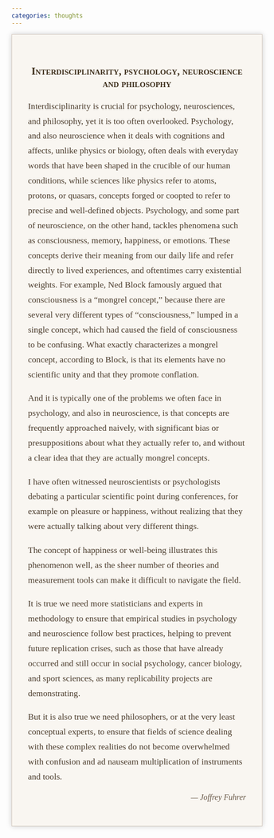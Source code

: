 ```yaml
---
categories: thoughts
---
```



<div style="font-family: 'Georgia', serif; background-color: #f9f6f1; padding: 2rem; border: 1px solid #d6ccc2; max-width: 700px; margin: auto; box-shadow: 0 0 10px #ccc;">
  <h2 style="text-align: center; font-variant: small-caps; color: #3e2f1c;">Interdisciplinarity, psychology, neuroscience and philosophy</h2>

  


  <p style="font-size: 1.1rem; line-height: 1.7; color: #4a3b2b;">
        Interdisciplinarity is crucial for psychology, neurosciences, and philosophy, yet it is too often overlooked. Psychology, and also neuroscience when it deals with cognitions and affects, unlike physics or biology, often deals with everyday words that have been shaped in the crucible of our human conditions, while sciences like physics refer to atoms, protons, or quasars, concepts forged or coopted to refer to precise and well-defined objects. Psychology, and some part of neuroscience, on the other hand, tackles phenomena such as consciousness, memory, happiness, or emotions. These concepts derive their meaning from our daily life and refer directly to lived experiences, and oftentimes carry existential weights. For example, Ned Block famously argued that consciousness is a “mongrel concept,” because there are several very different types of “consciousness,” lumped in a single concept, which had caused the field of consciousness to be confusing. What exactly characterizes a mongrel concept, according to Block, is that its elements have no scientific unity and that they promote conflation.
  </p>

  <p style="font-size: 1.1rem; line-height: 1.7; color: #4a3b2b;">
    And it is typically one of the problems we often face in psychology, and also in neuroscience, is that concepts are frequently approached naively, with significant bias or presuppositions about what they actually refer to, and without a clear idea that they are actually mongrel concepts. 
    
  </p>

  <p style="font-size: 1.1rem; line-height: 1.7; color: #4a3b2b;">
    I have often witnessed neuroscientists or psychologists debating a particular scientific point during conferences, for example on pleasure or happiness, without realizing that they were actually talking about very different things.
  </p>

  <p style="font-size: 1.1rem; line-height: 1.7; color: #4a3b2b;">
    The concept of happiness or well-being illustrates this phenomenon well, as the sheer number of theories and measurement tools can make it difficult to navigate the field.
  </p>

  <p style="font-size: 1.1rem; line-height: 1.7; color: #4a3b2b;">
    It is true we need more statisticians and experts in methodology to ensure that empirical studies in psychology and neuroscience follow best practices, helping to prevent future replication crises, such as those that have already occurred and still occur in social psychology, cancer biology, and sport sciences, as many replicability projects are demonstrating.
  </p>

  <p style="font-size: 1.1rem; line-height: 1.7; color: #4a3b2b;">
    But it is also true we need philosophers, or at the very least conceptual experts, to ensure that fields of science dealing with these complex realities do not become overwhelmed with confusion and ad nauseam multiplication of instruments and tools.
  </p>

  <p style="font-size: 1rem; font-style: italic; text-align: right; color: #665544;">— Joffrey Fuhrer</p>
</div>
